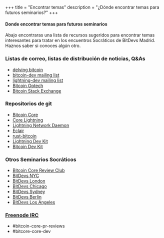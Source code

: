 +++
title = "Encontrar temas"
description = "¿Dónde encontrar temas para futuros seminarios?"
+++

#### Donde encontrar temas para futuros seminarios

Abajo encontraras una lista de recursos sugeridos para encontrar temas
interesantes para tratar en los encuentros Socráticos de BitDevs Madrid.
Haznos saber si conoces algún otro.

### Listas de correo, listas de distribución de noticias, Q&As

  - [delving bitcoin](https://delvingbitcoin.org/)
  - [bitcoin-dev mailing list](https://groups.google.com/g/bitcoindev)
  - [lightning-dev mailing list](https://lists.linuxfoundation.org/mailman/listinfo/lightning-dev)
  - [Bitcoin Optech](https://bitcoinops.org/)
  - [Bitcoin Stack Exchange](https://bitcoin.stackexchange.com/)

### Repositorios de git

  - [Bitcoin Core](https://github.com/bitcoin/bitcoin)
  - [Core Lightning](https://github.com/ElementsProject/lightning)
  - [Lightning Network Daemon](https://github.com/lightningnetwork/lnd)
  - [Eclair](https://github.com/ACINQ/eclair)
  - [rust-bitcoin](https://github.com/rust-bitcoin)
  - [Lightning Dev Kit](https://github.com/orgs/lightningdevkit)
  - [Bitcoin Dev Kit](https://github.com/bitcoindevkit)

### Otros Seminarios Socráticos
 
  - [Bitcoin Core Review Club](https://bitcoincore.reviews/)
  - [BitDevs NYC](https://bitdevs.org)
  - [BitDevs London](https://www.meetup.com/London-Bitcoin-Devs/)
  - [BitDevs Chicago](http://chibitdevs.org/)
  - [BitDevs Sydney](https://www.meetup.com/Bitcoin_Sydney/)
  - [BitDevs Berlin](https://bitdevs.berlin/)
  - [BitDevs Los Angeles](https://bitdevsla.org)
  
### [Freenode IRC](https://freenode.net/)

  - #bitcoin-core-pr-reviews
  - #bitcore-core-dev  
